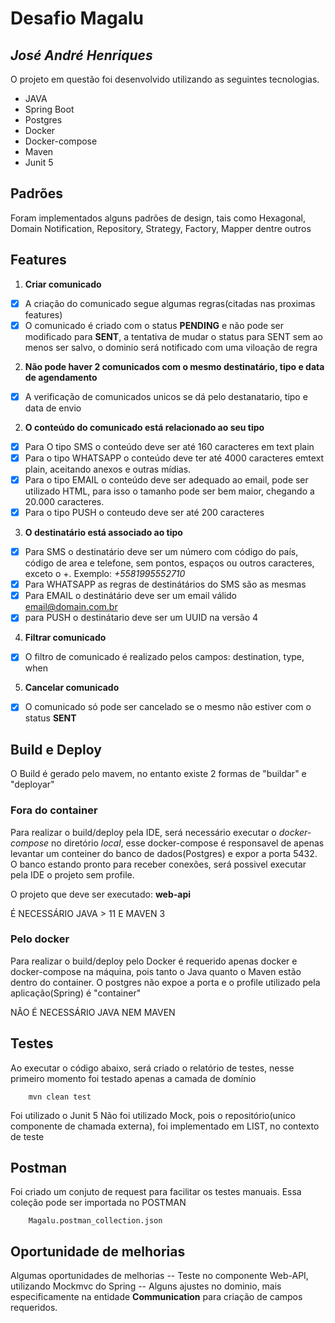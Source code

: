 # Desafio Magalu
## _José André Henriques_

O projeto em questão foi desenvolvido utilizando as seguintes tecnologias.
- JAVA
- Spring Boot
- Postgres
- Docker
- Docker-compose
- Maven
- Junit 5

## Padrões
Foram implementados alguns padrões de design, tais como Hexagonal, Domain Notification, Repository, Strategy, Factory, Mapper dentre outros

## Features

1. **Criar comunicado**
- [x] A criação do comunicado segue algumas regras(citadas nas proximas features)
- [x] O comunicado é criado com o status **PENDING** e não pode ser modificado para **SENT**, a tentativa de mudar o status para SENT sem ao menos ser salvo, o dominio será notificado com uma viloação de regra
2. **Não pode haver 2 comunicados com o mesmo destinatário, tipo e data de agendamento**
- [x] A verificação de comunicados unicos se dá pelo destanatario, tipo e data de envio
2. **O conteúdo do comunicado está relacionado ao seu tipo**
- [x] Para O tipo SMS o conteúdo deve ser até 160 caracteres em text plain
- [x] Para o tipo WHATSAPP o conteúdo deve ter até 4000 caracteres emtext plain, aceitando anexos e outras mídias.
- [x] Para o tipo EMAIL o conteúdo deve ser adequado ao email, pode ser utilizado HTML, para isso o tamanho pode ser bem maior, chegando a 20.000 caracteres.
- [x] Para o tipo PUSH o conteudo deve ser até 200 caracteres
3. **O destinatário está associado ao tipo**
- [x] Para SMS o destinatário deve ser um número com código do país, código de area e telefone, sem pontos, espaços ou outros caracteres, exceto o +. Exemplo:  _+5581995552710_
- [x] Para WHATSAPP as regras de destinátários do SMS são as mesmas
- [x] Para EMAIL o destinátário deve ser um email válido email@domain.com.br
- [x] para PUSH o destinátario deve ser um UUID na versão 4
4. **Filtrar comunicado**
- [x] O filtro de comunicado é realizado pelos campos: destination, type, when
5. **Cancelar comunicado**
- [x] O comunicado só pode ser cancelado se o mesmo não estiver com o status **SENT**

## Build e Deploy
O Build é gerado pelo mavem, no entanto existe 2 formas de "buildar" e "deployar"

### Fora do container
Para realizar o build/deploy pela IDE, será necessário executar o _docker-compose_ no diretório _local_, esse docker-compose é responsavel de apenas levantar um conteiner do banco de dados(Postgres) e expor a porta 5432.
O banco estando pronto para receber conexões, será possivel executar pela IDE o projeto sem profile.

O projeto que deve ser executado: **web-api**

É NECESSÁRIO JAVA > 11 E MAVEN 3

### Pelo docker
Para realizar o build/deploy pelo Docker é requerido apenas docker e docker-compose na máquina, pois tanto o Java quanto o Maven estão dentro do container.
O postgres não expoe a porta e o profile utilizado pela aplicação(Spring) é "container"

NÂO É NECESSÁRIO JAVA NEM MAVEN

## Testes
Ao executar o código abaixo, será criado o relatório de testes, nesse primeiro momento foi testado apenas a camada de domínio
```
    mvn clean test
```
Foi utilizado o Junit 5
Não foi utilizado Mock, pois o repositório(unico componente de chamada externa), foi implementado em LIST, no contexto de teste

## Postman
Foi criado um conjuto de request para facilitar os testes manuais.
Essa coleção pode ser importada no POSTMAN
```
    Magalu.postman_collection.json
```

## Oportunidade de melhorias

Algumas oportunidades de melhorias
-- Teste no componente Web-API, utilizando Mockmvc do Spring
-- Alguns ajustes no dominio, mais especificamente na entidade **Communication** para criação de campos requeridos.